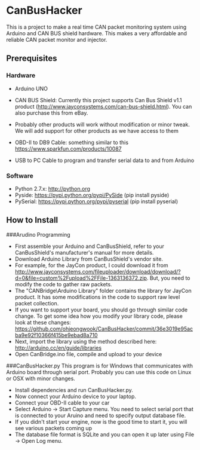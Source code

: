 # CanBusHacker
This is a project to make a real time CAN packet monitoring system using Arduino and CAN BUS shield hardware. This makes a very affordable and reliable CAN packet monitor and injector.

## Prerequisites
### Hardware
* Arduino UNO
* CAN BUS Shield: Currently this project supports Can Bus Shield v1.1 product (http://www.jayconsystems.com/can-bus-shield.html). You can also purchase this from eBay.
 * Probably other products will work without modification or minor tweak. We will add support for other products as we have access to them

* OBD-II to DB9 Cable: something similar to this https://www.sparkfun.com/products/10087
* USB to PC Cable to program and transfer serial data to and from Arduino

### Software
* Python 2.7.x: http://python.org
* Pyside: https://pypi.python.org/pypi/PySide (pip install pyside)
* PySerial: https://pypi.python.org/pypi/pyserial (pip install pyserial)

## How to Install
###Arudino Programming
* First assemble your Arduino and CanBusShield, refer to your CanBusShield's manufacturer's manual for more details.
* Download Arduino Library from CanBusShield's vendor site.
 * For example, for the JayCon product, I could download it from http://www.jayconsystems.com/fileuploader/download/download/?d=0&file=custom%2Fupload%2FFile-1363136372.zip. But, you need to modify the code to gather raw packets. 
 * The "CANBridge\Arduino Library" folder contains the library for JayCon product. It has some modifications in the code to support raw level packet collection. 
 * If you want to support your board, you should go through similar code change. To get some idea how you modify your library code, please look at these changes: https://github.com/ohjeongwook/CanBusHacker/commit/36e3019e95acba9e92f10366f415be9ebad8a710
* Next, import the library using the method described here: http://arduino.cc/en/guide/libraries
* Open CanBridge.ino file, compile and upload to your device

###CanBusHacker.py
This program is for Windows that communicates with Arduino board through serial port. Probably you can use this code on Linux or OSX with minor changes.
* Install dependencies and run CanBusHacker.py.
* Now connect your Arduino device to your laptop.
* Connect your OBD-II cable to your car
* Select Arduino -> Start Capture menu. You need to select serial port that is connected to your Aruino and need to specify output database file. 
 * If you didn't start your engine, now is the good time to start it, you will see various packets coming up
* The database file format is SQLite and you can open it up later using File -> Open Log menu.
